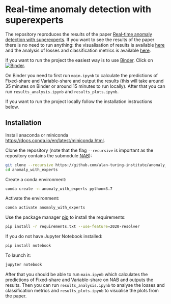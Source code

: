 # Real-time anomaly detection with superexperts

The repository reproduces the results of the paper [Real-time anomaly detection with superexperts](https://arxiv.org/abs/2010.03857). If you want to see the results of the paper there is no need to run anything: the visualisation of results is available [here](https://nbviewer.jupyter.org/github/alan-turing-institute/anomaly_with_experts/blob/master/results_plots.ipynb) and the analysis of losses and classification metrics is available [here](https://nbviewer.jupyter.org/github/alan-turing-institute/anomaly_with_experts/blob/master/results_analysis.ipynb).

If you want to run the project the easiest way is to use [Binder](https://mybinder.org). Click on [![Binder](https://mybinder.org/badge_logo.svg)](https://mybinder.org/v2/gh/alan-turing-institute/anomaly_with_experts/master).

On Binder you need to first run `main.ipynb` to calculate the predictions of Fixed-share and Variable-share and output the results (this will take around 35 minutes on Binder or around 15 minutes to run locally). After that you can run `results_analysis.ipynb` and `results_plots.ipynb`.

If you want to run the project locally follow the installation instructions below.

## Installation

Install anaconda or miniconda https://docs.conda.io/en/latest/miniconda.html.

Clone the repository (note that the flag `--recursive` is important as the repository contains the submodule [NAB](https://github.com/numenta/NAB)):
```bash
git clone --recursive https://github.com/alan-turing-institute/anomaly_with_experts.git anomaly_with_experts
cd anomaly_with_experts
```

Create a conda environment:

```bash
conda create -n anomaly_with_experts python=3.7
```

Activate the environment:

```bash
conda activate anomaly_with_experts
```

Use the package manager [pip](https://pip.pypa.io/en/stable/) to install the requirements:
```bash
pip install -r requirements.txt --use-feature=2020-resolver
```

If you do not have Jupyter Notebook installed:
```bash
pip install notebook
```

To launch it:
```bash
jupyter notebook
```

After that you should be able to run `main.ipynb` which calculates the predictions of Fixed-share and Variable-share on NAB and outputs the results. 
Then you can run `results_analysis.ipynb` to analyse the losses and classification metrics and `results_plots.ipynb` to visualise the plots from the paper.
